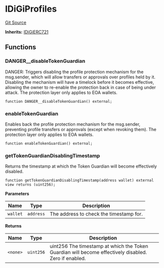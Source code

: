 # IDiGiProfiles
[Git Source](https://github.com/digiv3rse/protocol-contracts/blob/0d518167a484d4368bad0990424be098fe779fa4/contracts/interfaces/IDiGiProfiles.sol)

**Inherits:**
[IDiGiERC721](/contracts/misc/PermissionlessCreator.sol/interface.IDiGiERC721.md)


## Functions
### DANGER__disableTokenGuardian

DANGER: Triggers disabling the profile protection mechanism for the msg.sender, which will allow
transfers or approvals over profiles held by it.
Disabling the mechanism will have a timelock before it becomes effective, allowing the owner to re-enable
the protection back in case of being under attack.
The protection layer only applies to EOA wallets.


```solidity
function DANGER__disableTokenGuardian() external;
```

### enableTokenGuardian

Enables back the profile protection mechanism for the msg.sender, preventing profile transfers or
approvals (except when revoking them).
The protection layer only applies to EOA wallets.


```solidity
function enableTokenGuardian() external;
```

### getTokenGuardianDisablingTimestamp

Returns the timestamp at which the Token Guardian will become effectively disabled.


```solidity
function getTokenGuardianDisablingTimestamp(address wallet) external view returns (uint256);
```
**Parameters**

|Name|Type|Description|
|----|----|-----------|
|`wallet`|`address`|The address to check the timestamp for.|

**Returns**

|Name|Type|Description|
|----|----|-----------|
|`<none>`|`uint256`|uint256 The timestamp at which the Token Guardian will become effectively disabled. Zero if enabled.|


